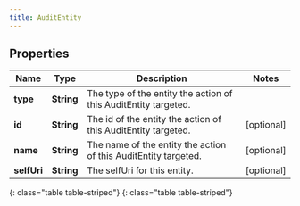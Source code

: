 ```yaml
---
title: AuditEntity
---
```


## Properties

| Name | Type | Description | Notes |
| ------------ | ------------- | ------------- | ------------- |
| **type** | **String** | The type of the entity the action of this AuditEntity targeted. |  |
| **id** | **String** | The id of the entity the action of this AuditEntity targeted. |  [optional] |
| **name** | **String** | The name of the entity the action of this AuditEntity targeted. |  [optional] |
| **selfUri** | **String** | The selfUri for this entity. |  [optional] |
{: class="table table-striped"}
{: class="table table-striped"}


